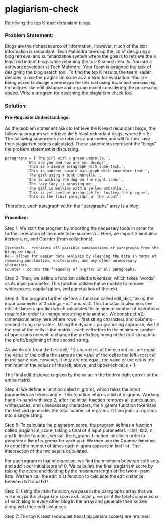 # plagiarism-check
Retrieving the top K least redundant blogs.

### Problem Statement:

Blogs are the richest source of information. However, much of the text information is redundant. Tech Mahindra takes up the job of designing a blog retrieval and summarization system where the goal is to retrieve the K least redundant blogs while returning the top-K search results. You are a software developer at Tech Mahindra. Your Team is assigned the task of designing the blog search tool. To find the top K results, the team leader decides to use the plagiarism score as a metric for evaluation.  You are being asked to design a prototype for this tool using basic text processing techniques like edit distance and n-gram model considering the processing speed. Write a program for designing the plagiarism check tool. 


### Solution:

#### Pre-Requisite Understandings:

As the problem statement asks to retrieve the K least redundant blogs, the following program will retrieve the 5 least redundant blogs, where K = 5.
The following statements are taken as a parameter and will further have their plagiarism scores calculated. These statements represent the “blogs” the problem statement is discussing. 

	paragraphs = ['The girl with a green umbrella.',
			  'Who are you and how are you doing?',
			  'This is a sample paragraph with some text.',
			  'This is another sample paragraph with some more text.',
			  'The girl using a pink umbrella.',
			  'She is walking the dog on the right lane.',
			  'The lazy lady is annoying me.',
			  'The girl is walking with a yellow umbrella.',
			  'This is yet another paragraph for testing the program',
			  'This is the final paragraph of the input']
	
Therefore, each paragraph within the “paragraphs” array is a blog.

#### Procedure:

Step 1: We start the program by importing the necessary tools in order for further execution of the code to be successful. Here, we import 3 modules: itertools, re, and Counter (from collections). 

	Itertools - retrieves all possible combinations of paragraphs from the blogs we input.
	Re - allows for easier data analysis by cleaning the data in terms of removing punctuation, whitespaces, and any other unnecessary characters.
	Counter - counts the frequency of n-grams in all paragraphs.

Step 2: Then, we define a function called a tokenizer, which takes “words” as its input parameter. This function utilizes the re module to remove whitespaces, capitalization, and punctuation of the text. 

Step 3: The program further defines a function called edit_dist, taking the input parameter of 2 strings - str1 and str2. This function implements the edit-distance algorithm which calculates the minimum number of operations required in order to change one string into another. We construct a 2-dimensional array here where rows = first string characters and columns = second string characters. Using the dynamic programming approach, we fill the rest of the cells in the matrix - each cell refers to the minimum number of operations needed to change the prefix/beginning of the first string into the prefix/beginning of the second string. 

As we iterate from the first cell, if 2 characters at the current cell are equal, the value of the cell is the same as the value of the cell to the left-most cell in the same row. However, if they are not equal, the value of the cell is the minimum of the values of the left, above, and upper-left cells + 1. 

The final edit distance is given by the value in the bottom right corner of the entire matrix. 

Step 4: We define a function called n_grams, which takes the input parameters as tokens and n. This function returns a list of n-grams. Working hand-in-hand with step 2, after the initial function removes all punctuation, whitespaces, and unnecessary characters, the n_grams function tokenizes the text and generates the total number of n-grams. It then joins all ngrams into a single string. 

Step 5: To calculate the plagiarism score, the program defines a function called plagiarism_score, taking a total of 4 input parameters - txt1, txt2, n, and k. In the function, we call the n_grams function initially in order to generate a list of n-grams for each text. We then use the Counter function to count the number of times each n-gram appears in that list. The intersection of the two sets is calculated.

For each ngram in that intersection, we find the minimum between both sets and add it our initial score of 0. We calculate the final plagiarism score by taking the score and dividing by the maximum length of the two n-gram lists. We then call the edit_dist function to calculate the edit distance between txt1 and txt2. 

Step 6: Using the main function, we pass in the paragraphs array that we will analyze the plagiarism scores of. Initially, we print the total comparisons of each blog to every other blog in the array and generate their scores along with their edit distances.

Step 7: The top K least redundant (least plagiarism scores) are returned. 









